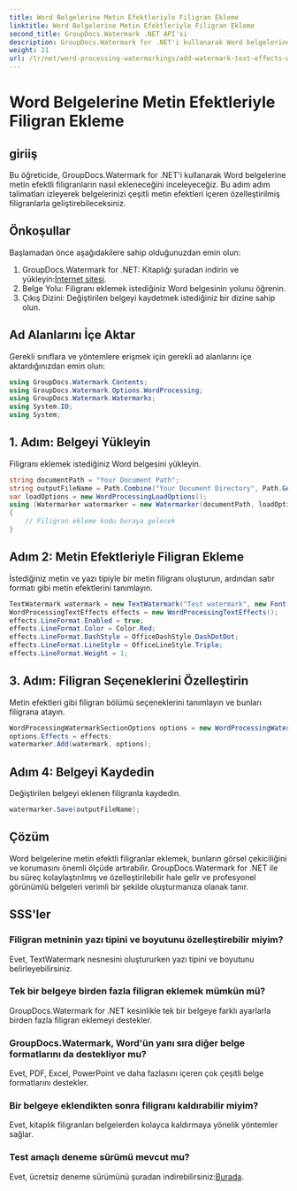 ```yaml
---
title: Word Belgelerine Metin Efektleriyle Filigran Ekleme
linktitle: Word Belgelerine Metin Efektleriyle Filigran Ekleme
second_title: GroupDocs.Watermark .NET API'si
description: GroupDocs.Watermark for .NET'i kullanarak Word belgelerine metin efektli özel filigranların nasıl ekleneceğini öğrenin. Zahmetsizce belge güvenliği ve görsel çekicilik.
weight: 21
url: /tr/net/word-processing-watermarkings/add-watermark-text-effects-word-docs/
---
```


# Word Belgelerine Metin Efektleriyle Filigran Ekleme

## giriiş
Bu öğreticide, GroupDocs.Watermark for .NET'i kullanarak Word belgelerine metin efektli filigranların nasıl ekleneceğini inceleyeceğiz. Bu adım adım talimatları izleyerek belgelerinizi çeşitli metin efektleri içeren özelleştirilmiş filigranlarla geliştirebileceksiniz.
## Önkoşullar
Başlamadan önce aşağıdakilere sahip olduğunuzdan emin olun:
1.  GroupDocs.Watermark for .NET: Kitaplığı şuradan indirin ve yükleyin:[İnternet sitesi](https://releases.groupdocs.com/Watermark/net/).
2. Belge Yolu: Filigranı eklemek istediğiniz Word belgesinin yolunu öğrenin.
3. Çıkış Dizini: Değiştirilen belgeyi kaydetmek istediğiniz bir dizine sahip olun.

## Ad Alanlarını İçe Aktar
Gerekli sınıflara ve yöntemlere erişmek için gerekli ad alanlarını içe aktardığınızdan emin olun:
```csharp
using GroupDocs.Watermark.Contents;
using GroupDocs.Watermark.Options.WordProcessing;
using GroupDocs.Watermark.Watermarks;
using System.IO;
using System;
```
## 1. Adım: Belgeyi Yükleyin
Filigranı eklemek istediğiniz Word belgesini yükleyin.
```csharp
string documentPath = "Your Document Path";
string outputFileName = Path.Combine("Your Document Directory", Path.GetFileName(documentPath));
var loadOptions = new WordProcessingLoadOptions();
using (Watermarker watermarker = new Watermarker(documentPath, loadOptions))
{
    // Filigran ekleme kodu buraya gelecek
}
```
## Adım 2: Metin Efektleriyle Filigran Ekleme
İstediğiniz metin ve yazı tipiyle bir metin filigranı oluşturun, ardından satır formatı gibi metin efektlerini tanımlayın.
```csharp
TextWatermark watermark = new TextWatermark("Test watermark", new Font("Arial", 19));
WordProcessingTextEffects effects = new WordProcessingTextEffects();
effects.LineFormat.Enabled = true;
effects.LineFormat.Color = Color.Red;
effects.LineFormat.DashStyle = OfficeDashStyle.DashDotDot;
effects.LineFormat.LineStyle = OfficeLineStyle.Triple;
effects.LineFormat.Weight = 1;
```
## 3. Adım: Filigran Seçeneklerini Özelleştirin
Metin efektleri gibi filigran bölümü seçeneklerini tanımlayın ve bunları filigrana atayın.
```csharp
WordProcessingWatermarkSectionOptions options = new WordProcessingWatermarkSectionOptions();
options.Effects = effects;
watermarker.Add(watermark, options);
```
## Adım 4: Belgeyi Kaydedin
Değiştirilen belgeyi eklenen filigranla kaydedin.
```csharp
watermarker.Save(outputFileName);
```

## Çözüm
Word belgelerine metin efektli filigranlar eklemek, bunların görsel çekiciliğini ve korumasını önemli ölçüde artırabilir. GroupDocs.Watermark for .NET ile bu süreç kolaylaştırılmış ve özelleştirilebilir hale gelir ve profesyonel görünümlü belgeleri verimli bir şekilde oluşturmanıza olanak tanır.
## SSS'ler
### Filigran metninin yazı tipini ve boyutunu özelleştirebilir miyim?
Evet, TextWatermark nesnesini oluştururken yazı tipini ve boyutunu belirleyebilirsiniz.
### Tek bir belgeye birden fazla filigran eklemek mümkün mü?
GroupDocs.Watermark for .NET kesinlikle tek bir belgeye farklı ayarlarla birden fazla filigran eklemeyi destekler.
### GroupDocs.Watermark, Word'ün yanı sıra diğer belge formatlarını da destekliyor mu?
Evet, PDF, Excel, PowerPoint ve daha fazlasını içeren çok çeşitli belge formatlarını destekler.
### Bir belgeye eklendikten sonra filigranı kaldırabilir miyim?
Evet, kitaplık filigranları belgelerden kolayca kaldırmaya yönelik yöntemler sağlar.
### Test amaçlı deneme sürümü mevcut mu?
 Evet, ücretsiz deneme sürümünü şuradan indirebilirsiniz:[Burada](https://releases.groupdocs.com/).
